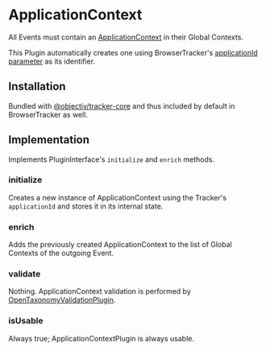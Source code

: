 # ApplicationContext

All Events must contain an [ApplicationContext](/taxonomy/reference/global-contexts/ApplicationContext.md) in their Global Contexts.

This Plugin automatically creates one using BrowserTracker's [applicationId parameter](/tracking/browser/api-reference/general/BrowserTracker.md#configuration) as its identifier.

## Installation
Bundled with [@objectiv/tracker-core](https://www.npmjs.com/package/@objectiv/tracker-core) and thus included by default in BrowserTracker as well.

## Implementation
Implements PluginInterface's `initialize` and `enrich` methods.

### initialize
Creates a new instance of ApplicationContext using the Tracker's `applicationId` and stores it in its internal state.

### enrich
Adds the previously created ApplicationContext to the list of Global Contexts of the outgoing Event.

### validate
Nothing. ApplicationContext validation is performed by [OpenTaxonomyValidationPlugin](/tracking/browser/plugins/open-taxonomy-validation-plugin).

### isUsable
Always true; ApplicationContextPlugin is always usable.
